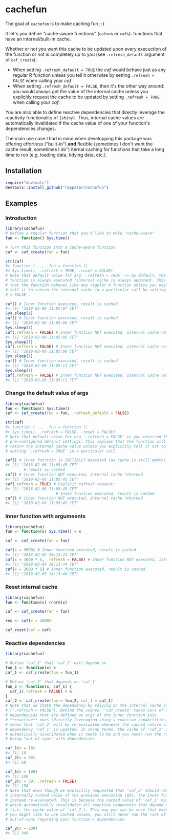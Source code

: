 # cachefun

The goal of `cachefun` is to make caching fun ;-)

It let's you define "cache-aware functions" (`cafun`s or `caf`s): functions that have an internal/built-in cache.

Whether or not you want this cache to be updated upon every execuction of the function or not is completely up to you (see `.refresh_default` argument of `caf_create`):
* When setting `.refresh_default = TRUE` the *caf* would behave just as any regular R function unless you tell it otherwise by setting `.refresh = FALSE` when calling your *caf* 
* When setting `.refresh_default = FALSE`, then it's the other way around: you would always get the value of the internal cache unless you explicitly request the cache to be updated by setting `.refresh = TRUE` when calling your *caf*.

You are also able to define reactive dependencies that directly leverage the reactivity functionality of `{shiny}`. Thus, internal cache values are automatically invalidated if the cache value of one of your function's dependencies changes.

The main use case I had in mind when developping this package was offering effortless ("built-in") **and** flexible (sometimes I don't want the cache result, sometimes I do") iternal caching for functions that take a long time to run (e.g. loading data, tidying data, etc.). 

## Installation

``` r
require("devtools")
devtools::install_github("rappster/cachefun")
```

## Examples

### Introduction 

``` r
library(cachefun)
# Define a regular function that you'd like to make "cache-aware"
fun <- function() Sys.time()

# Turn this function into a cache-aware function
caf <- caf_create(fun = fun)

str(caf)
#> function (..., .fun = function () 
#> Sys.time(), .refresh = TRUE, .reset = FALSE)
# Note that default value for arg '.refresh = TRUE' >> by default, the inner
# function is always executed (internal cache is always updated). This implies
# that the function behaves like any regular R function unless you explicitly
# tell it to return the internal cache in a particular call by setting '.refresh
# = FALSE'.

caf() # Inner function executed, result is cached
#> [1] "2018-02-06 11:05:07 CET"
Sys.sleep(1)
caf() # Inner function executed, result is cached
#> [1] "2018-02-06 11:05:08 CET"
Sys.sleep(1)
caf(.refresh = FALSE) # Inner function NOT executed, internal cache returned
#> [1] "2018-02-06 11:05:08 CET"
Sys.sleep(1)
caf(.refresh = FALSE) # Inner function NOT executed, internal cache returned
#> [1] "2018-02-06 11:05:08 CET"
Sys.sleep(1)
caf() # Inner function executed, result is cached
#> [1] "2018-02-06 11:05:11 CET"
Sys.sleep(1)
caf(.refresh = FALSE) # Inner function NOT executed, internal cache returned
#> [1] "2018-02-06 11:05:11 CET"
```

### Change the default value of args 

``` r
library(cachefun)
fun <- function() Sys.time()
caf <- caf_create(fun = fun, .refresh_default = FALSE)

str(caf)
#> function (..., .fun = function () 
#> Sys.time(), .refresh = FALSE, .reset = FALSE)
# Note that default value for arg '.refresh = FALSE' >> you reversed the
# pre-configured default settings. This implies that the function will always
# return the internal cache value unless you explicitly tell it not to by
# setting `.refresh = TRUE` in a particular call

caf() # Inner function is INITIALLY executed (as cache is still empty),
#> [1] "2018-02-06 11:05:45 CET"
        # result is cached
caf() # Inner function NOT executed, internal cache returned
#> [1] "2018-02-06 11:05:45 CET"
caf(.refresh = TRUE) # Explicit refresh request:
#> [1] "2018-02-06 11:05:45 CET"
                      # Inner function executed, result is cached
caf() # Inner function NOT executed, internal cache returned
#> [1] "2018-02-06 11:05:45 CET"
```

### Inner function with argumeents 

``` r
library(cachefun)
fun <- function(x) Sys.time() + x

caf <- caf_create(fun = fun)

caf(x = 3600) # Inner function executed, result is cached
#> [1] "2018-02-05 10:13:44 CET"
caf(x = 3600 * 5, .refresh = FALSE) # Inner function NOT executed, internal cache returned
#> [1] "2018-02-05 10:13:44 CET"
caf(x = 3600 * 5) # Inner function executed, result is cached
#> [1] "2018-02-05 14:13:44 CET"
```

### Reset internal cache 

``` r
library(cachefun)
fun <- function(x) rnorm(x)

caf <- caf_create(fun = fun)

res <- caf(x = 1000)

caf_reset(caf = caf)
```

### Reactive dependencies

``` r
library(cachefun)

# Define 'caf_1' that 'caf_2' will depend on
fun_1 <- function(x) x
caf_1 <- caf_create(fun = fun_1)

# Define 'caf_2' that depends on 'caf_1'
fun_2 <- function(x, caf_1) {
  caf_1(.refresh = FALSE) + x
}
caf_2 <- caf_create(fun = fun_2, caf_1 = caf_1)
# Note that we state the dependency by relying on the internal cache of 'caf_1'
# ('.refresh = FALSE'). Behind the scenes, 'caf_create' takes care of turning 
# dependencies that are defined as args of the inner function into 
# **reactive** ones (directly leveraging shiny's reactive capabilities). This
# means that 'caf_2' will be re-evaluated whenever the cached return value of
# dependency 'caf_1' is updated. In shiny terms, the cache of 'caf_2' is
# autmatically invalidated when it needs to be and you never run the risk of
# being "out-of-sync" with dependencies

caf_1(x = 10)
#> [1] 10
caf_2(x = 50)
#> [1] 60

caf_1(x = 100)
#> [1] 100
caf_2(x = 50, .refresh = FALSE)
#> [1] 150
# Note that even though we explicitly requested that 'caf_2' should return the
# internally cached value of the previous execution (60), the inner function was
# instead re-evaluated. This is because the cached value of 'caf_1' has changed
# which automatically invalidates all reactive components that depend on it
# (i.e. the cache value of 'caf_2'). This way you can be sure that even though
# you might like to use cached values, you still never run the risk of being
# out-of-sync regarding your function's dependencies

caf_2(x = 200)
#> [1] 300
```
